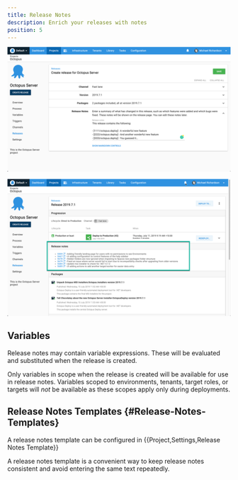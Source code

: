 ```yaml
---
title: Release Notes 
description: Enrich your releases with notes 
position: 5 
---
```


![Editing release notes](release-notes-edit.png)

![Viewing release notes](release-notes-view.png)

## Variables

Release notes may contain variable expressions. These will be evaluated and substituted when the release is created.

Only variables in scope when the release is created will be available for use in release notes. Variables scoped to environments, tenants, target roles, or targets will _not_ be available as these scopes apply only during deployments.   

## Release Notes Templates {#Release-Notes-Templates}

A release notes template can be configured in {{Project,Settings,Release Notes Template}}

A release notes template is a convenient way to keep release notes consistent and avoid entering the same text repeatedly.   
